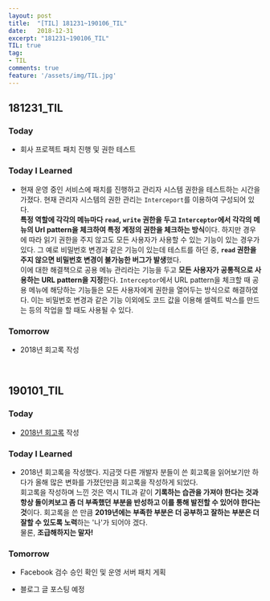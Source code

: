```yaml
---
layout: post
title:  "[TIL] 181231~190106_TIL"
date:   2018-12-31
excerpt: "181231~190106_TIL"
TIL: true
tag:
- TIL
comments: true
feature: '/assets/img/TIL.jpg'
---
```


## 181231_TIL

### Today 

- 회사 프로젝트 패치 진행 및 권한 테스트

### Today I Learned

- 현재 운영 중인 서비스에 패치를 진행하고 관리자 시스템 권한을 테스트하는 시간을 가졌다. 현재 관리자 시스템의 권한 관리는 `Interceport`를 이용하여 구성되어 있다.<br/> **특정 역할에 각각의 메뉴마다 `read`, `write` 권한을 두고 `Interceptor`에서 각각의 메뉴의 Url pattern을 체크하여 특정 계정의 권한을 체크하는 방식**이다. 하지만 경우에 따라 읽기 권한을 주지 않고도 모든 사용자가 사용할 수 있는 기능이 있는 경우가 있다. 그 예로 비밀번호 변경과 같은 기능이 있는데 테스트를 하던 중, **`read` 권한을 주지 않으면 비밀번호 변경이 불가능한 버그가 발생**했다.<br/> 이에 대한 해결책으로 공용 메뉴 관리라는 기능을 두고 **모든 사용자가 공통적으로 사용하는 URL pattern을 지정**한다. `Interceptor`에서 URL pattern을 체크할 때 공용 메뉴에 해당하는 기능들은 모든 사용자에게 권한을 열어두는 방식으로 해결하였다. 이는 비밀번호 변경과 같은 기능 이외에도 코드 값을 이용해 셀렉트 박스를 만드는 등의 작업을 할 때도 사용될 수 있다.

### Tomorrow

- 2018년 회고록 작성

<br/>

## 190101_TIL

### Today 

- [2018년 회고록](https://bkjang.github.io/Article_memoir/) 작성

### Today I Learned

- 2018년 회고록을 작성했다. 지금껏 다른 개발자 분들이 쓴 회고록을 읽어보기만 하다가 올해 많은 변화를 가졌던만큼 회고록을 작성하게 되었다.<br/>회고록을 작성하며 느낀 것은 역시 TIL과 같이 **기록하는 습관을 가져야 한다는 것과 항상 돌이켜보고 좀 더 부족했던 부분을 반성하고 이를 통해 발전할 수 있어야 한다는 것**이다. 회고록을 쓴 만큼 **2019년에는 부족한 부분은 더 공부하고 잘하는 부분은 더 잘할 수 있도록 노력**하는 '나'가 되어야 겠다.<br/> 물론, **조급해하지는 말자!**

### Tomorrow

- Facebook 검수 승인 확인 및 운영 서버 패치 게획

- 블로그 글 포스팅 예정

<br/>